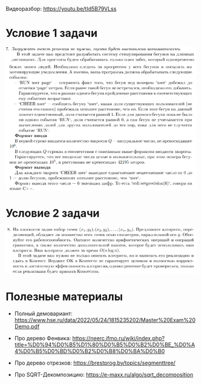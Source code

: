Видеоразбор: https://youtu.be/tId5B79VLss

# Условие 1 задачи
![](https://github.com/IvanKogut11/KIT-Editorials/blob/main/HSE_University/Masters_Modern_Computer_Science/1_problem.png)

# Условие 2 задачи
![](https://github.com/IvanKogut11/KIT-Editorials/blob/main/HSE_University/Masters_Modern_Computer_Science/2_problem.png)

# Полезные материалы
* Полный демовариант: https://www.hse.ru/data/2022/05/24/1815235202/Master%20Exam%20Demo.pdf

* Про дерево Фенвика: https://neerc.ifmo.ru/wiki/index.php?title=%D0%94%D0%B5%D1%80%D0%B5%D0%B2%D0%BE_%D0%A4%D0%B5%D0%BD%D0%B2%D0%B8%D0%BA%D0%B0
* Про дерево отрезков: https://brestprog.by/topics/segmenttree/
* Про SQRT-Декомпозицию: https://e-maxx.ru/algo/sqrt_decomposition
